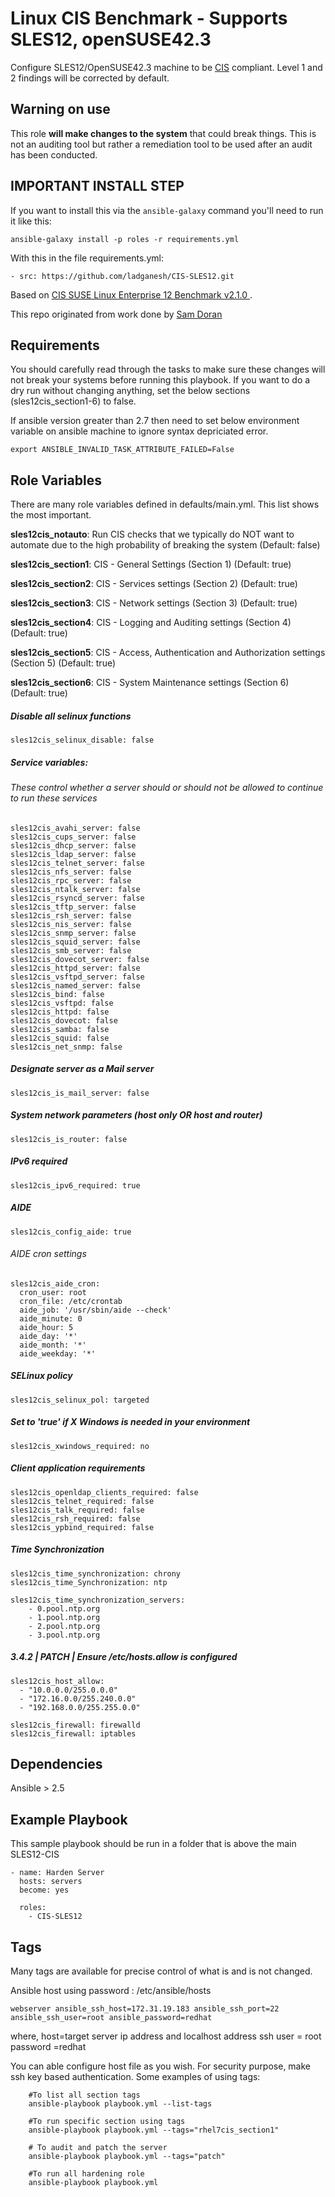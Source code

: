 Linux CIS Benchmark - Supports SLES12, openSUSE42.3
================

Configure SLES12/OpenSUSE42.3 machine to be [CIS](https://www.cisecurity.org/cis-benchmarks/) compliant. Level 1 and 2 findings will be corrected by default.


## Warning on use

This role **will make changes to the system** that could break things. This is not an auditing tool but rather a remediation tool to be used after an audit has been conducted.

## IMPORTANT INSTALL STEP

If you want to install this via the `ansible-galaxy` command you'll need to run it like this:

`ansible-galaxy install -p roles -r requirements.yml`

With this in the file requirements.yml:

```
- src: https://github.com/ladganesh/CIS-SLES12.git

```

Based on [ CIS SUSE Linux Enterprise 12 Benchmark v2.1.0 ](https://community.cisecurity.org/collab/public/index.php).

This repo originated from work done by [Sam Doran](https://github.com/samdoran/ansible-role-stig)

Requirements
------------

You should carefully read through the tasks to make sure these changes will not break your systems before running this playbook.
If you want to do a dry run without changing anything, set the below sections (sles12cis_section1-6) to false. 

If ansible  version greater than 2.7 then need to set below environment variable on ansible machine to ignore syntax depriciated error.
```
export ANSIBLE_INVALID_TASK_ATTRIBUTE_FAILED=False
```

Role Variables
--------------
There are many role variables defined in defaults/main.yml. This list shows the most important.

**sles12cis_notauto**: Run CIS checks that we typically do NOT want to automate due to the high probability of breaking the system (Default: false)

**sles12cis_section1**: CIS - General Settings (Section 1) (Default: true)

**sles12cis_section2**: CIS - Services settings (Section 2) (Default: true)

**sles12cis_section3**: CIS - Network settings (Section 3) (Default: true)

**sles12cis_section4**: CIS - Logging and Auditing settings (Section 4) (Default: true)

**sles12cis_section5**: CIS - Access, Authentication and Authorization settings (Section 5) (Default: true)

**sles12cis_section6**: CIS - System Maintenance settings (Section 6) (Default: true)  

##### Disable all selinux functions
`sles12cis_selinux_disable: false`

##### Service variables:
###### These control whether a server should or should not be allowed to continue to run these services

```
sles12cis_avahi_server: false  
sles12cis_cups_server: false  
sles12cis_dhcp_server: false  
sles12cis_ldap_server: false  
sles12cis_telnet_server: false  
sles12cis_nfs_server: false  
sles12cis_rpc_server: false  
sles12cis_ntalk_server: false  
sles12cis_rsyncd_server: false  
sles12cis_tftp_server: false  
sles12cis_rsh_server: false  
sles12cis_nis_server: false  
sles12cis_snmp_server: false  
sles12cis_squid_server: false  
sles12cis_smb_server: false  
sles12cis_dovecot_server: false  
sles12cis_httpd_server: false  
sles12cis_vsftpd_server: false  
sles12cis_named_server: false  
sles12cis_bind: false  
sles12cis_vsftpd: false  
sles12cis_httpd: false  
sles12cis_dovecot: false  
sles12cis_samba: false  
sles12cis_squid: false  
sles12cis_net_snmp: false  
```  

##### Designate server as a Mail server
`sles12cis_is_mail_server: false`


##### System network parameters (host only OR host and router)
`sles12cis_is_router: false`  


##### IPv6 required
`sles12cis_ipv6_required: true`  


##### AIDE
`sles12cis_config_aide: true`

###### AIDE cron settings
```
sles12cis_aide_cron:
  cron_user: root
  cron_file: /etc/crontab
  aide_job: '/usr/sbin/aide --check'
  aide_minute: 0
  aide_hour: 5
  aide_day: '*'
  aide_month: '*'
  aide_weekday: '*'  
```

##### SELinux policy
`sles12cis_selinux_pol: targeted` 


##### Set to 'true' if X Windows is needed in your environment
`sles12cis_xwindows_required: no` 


##### Client application requirements
```
sles12cis_openldap_clients_required: false 
sles12cis_telnet_required: false 
sles12cis_talk_required: false  
sles12cis_rsh_required: false 
sles12cis_ypbind_required: false 
```

##### Time Synchronization
```
sles12cis_time_synchronization: chrony
sles12cis_time_Synchronization: ntp

sles12cis_time_synchronization_servers:
    - 0.pool.ntp.org
    - 1.pool.ntp.org
    - 2.pool.ntp.org
    - 3.pool.ntp.org  
```  
  
##### 3.4.2 | PATCH | Ensure /etc/hosts.allow is configured
```
sles12cis_host_allow:
  - "10.0.0.0/255.0.0.0"  
  - "172.16.0.0/255.240.0.0"  
  - "192.168.0.0/255.255.0.0"    
```  

```
sles12cis_firewall: firewalld
sles12cis_firewall: iptables
``` 
  

Dependencies
------------

Ansible > 2.5

Example Playbook
-------------------------

This sample playbook should be run in a folder that is above the main SLES12-CIS 

```
- name: Harden Server
  hosts: servers
  become: yes

  roles:
    - CIS-SLES12
```

Tags
----
Many tags are available for precise control of what is and is not changed.

Ansible host using password : /etc/ansible/hosts
```
webserver ansible_ssh_host=172.31.19.183 ansible_ssh_port=22 ansible_ssh_user=root ansible_password=redhat
```
where, 
host=target server ip address and localhost address
ssh user = root
password =redhat

You can able configure host file as you wish. For security purpose, make ssh key based authentication.
Some examples of using tags:

```
    #To list all section tags
	ansible-playbook playbook.yml --list-tags
	
	#To run specific section using tags
	ansible-playbook playbook.yml --tags="rhel7cis_section1"
	
    # To audit and patch the server
    ansible-playbook playbook.yml --tags="patch"
	
	#To run all hardening role
    ansible-playbook playbook.yml
```

